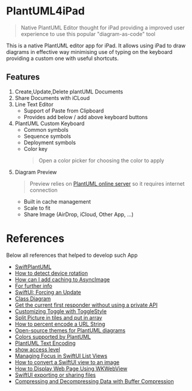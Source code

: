# PlantUML4iPad

> Native PlantUML Editor thought for iPad providing a improved user experience to use this popular "diagram-as-code" tool 

This is a native PlantUML editor app for iPad. It allows using iPad to draw diagrams in effective way minimising use of typing on the keyboard providing a custom one with useful shortcuts.

## Features

1. Create,Update,Delete plantUML Documents
2. Share Documents with iCLoud
3. Line Text Editor 
    * Support of Paste from Clipboard
    * Provides add below / add above keyboard buttons 
4. PlantUML Custom Keyboard 
    * Common symbols
    * Sequence symbols
    * Deployment symbols
    * Color key
      > Open a color picker for choosing the color to apply 
5. Diagram Preview 
    > Preview relies on [PlantUML online server](https://plantuml.com/server) so it requires internet connection
    * Built in cache management
    * Scale to fit
    * Share Image (AirDrop, iCloud, Other App, ...)
    

# References

Below all references that helped to develop such App

* [SwiftPlantUML](https://github.com/MarcoEidinger/SwiftPlantUML)
* [How to detect device rotation](https://www.hackingwithswift.com/quick-start/swiftui/how-to-detect-device-rotation)
* [How can I add caching to AsyncImage](https://stackoverflow.com/a/70916651/521197)
* [For further info](https://plantuml.com/class-diagram#4b62dd14f1d33739)
* [SwiftUI: Forcing an Update](https://stackoverflow.com/a/65095862/521197)
* [Class Diagram](https://plantuml.com/class-diagram)
* [Get the current first responder without using a private API](https://stackoverflow.com/a/1823360/521197)
* [Customizing Toggle with ToggleStyle](https://www.hackingwithswift.com/quick-start/swiftui/customizing-toggle-with-togglestyle)
* [Split Picture in tiles and put in array](https://stackoverflow.com/a/73628496/521197)
* [How to percent encode a URL String](https://useyourloaf.com/blog/how-to-percent-encode-a-url-string/)
* [Open-source themes for PlantUML diagrams](https://bschwarz.github.io/puml-themes/gallery.html)
* [Colors supported by PlantUML](https://github.com/qywx/PlantUML-colors/blob/master/plantuml-colors-table.puml)
* [PlantUML Text Encoding](https://plantuml.com/en/text-encoding)
* [show access level](https://plantuml.com/class-diagram#3644720244dd6c6a)
* [Managing Focus in SwiftUI List Views](https://peterfriese.dev/posts/swiftui-list-focus/)
* [How to convert a SwiftUI view to an image](https://www.hackingwithswift.com/quick-start/swiftui/how-to-convert-a-swiftui-view-to-an-image)
* [How to Display Web Page Using WKWebView](https://www.appcoda.com/swiftui-wkwebview/)
* [SwiftUI exporting or sharing files](https://stackoverflow.com/a/56828100/521197)
* [Compressing and Decompressing Data with Buffer Compression](https://developer.apple.com/documentation/accelerate/compressing_and_decompressing_data_with_buffer_compression)